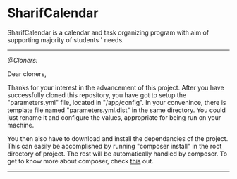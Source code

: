 SharifCalendar
==============

SharifCalendar is a calendar and task organizing program with aim of supporting
majority of students ' needs.

---
*@Cloners:*

Dear cloners,
	
Thanks for your interest in the advancement of this project.
After you have successfully cloned this repository, you have got to setup
the "parameters.yml" file, located in "/app/config". In your convenince,
there is template file named "parameters.yml.dist" in the same directory.
You could just rename it and configure the values, appropriate for being run
on your machine.

You then also have to download and install the dependancies of the project.
This can easily be accomplished by running "composer install" in the root
directory of project. The rest will be automatically handled by composer.
To get to know more about composer, check [this](http://symfony.com/doc/current/book/installation.html) out.

---

